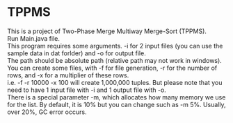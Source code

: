 # TPPMS
This is a project of Two-Phase Merge Multiway Merge-Sort (TPPMS).  
Run Main.java file.  
This program requires some arguments. -i for 2 input files (you can use the sample data in dat forlder) and -o for output file.   
The path should be absolute path (relative path may not work in windows).   
You can create some files, with -f for file generation, -r for the number of rows, and -x for a multiplier of these rows.   
i.e. -f -r 10000 -x 100 will create 1,000,000 tuples. But please note that you need to have 1 input file with -i and 1 output file with -o.   
There is a special parameter -m, which allocates how many memory we use for the list. By default, it is 10% but you can change such as -m 5%. Usually, over 20%, GC error occurs.   